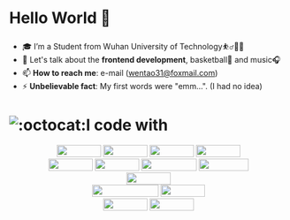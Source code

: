 

# Hello World 👋

- 🎓 I’m a Student from Wuhan University of Technology⛹️‍♂️🏃‍♂️
- 💬 Let's talk about the **frontend development**, basketball🏀 and music🎧
- 📫 **How to reach me**: e-mail (wentao31@foxmail.com) 
- ⚡ **Unbelievable fact**: My first words were "emm...". (I had no idea)

# ![:octocat:](https://cdn.jsdelivr.net/gh/Yolo-hwt/PicGo-res/images/github-profile/octocat.png)I code with

<div align=center>
<img src="https://img.shields.io/badge/vscode-black?logo=Visual Studio Code&logoColor=blue&style=flat"width=80 height=22></img>
<img src="https://img.shields.io/badge/IDEA-lightgray?logo=IntelliJ IDEA&logoColor=black&style=flat"width=80 height=22></img>
<img src="https://img.shields.io/badge/Chrome-black?logo=Google Chrome&logoColor=blue&style=flat"width=80 height=22></img>
<img src="https://img.shields.io/badge/Github-white?logo=Github&logoColor=black&style=flat"width=80 height=22></img>
</div>
<div align=center>
<img src="https://img.shields.io/badge/HTML5-red?logo=HTML5&logoColor=white&style=flat"width=80 height=22></img>
<img src="https://img.shields.io/badge/CSS3-blue?logo=CSS3&logoColor=white&style=flat"width=80 height=22></img>
<img src="https://img.shields.io/badge/JavaScript-yellow?logo=JavaScript&logoColor=white&style=flat"width=100 height=22></img>
<img src="https://img.shields.io/badge/Node.js-black?logo=Node.js&logoColor=green&style=flat"width=90 height=22></img>
</div>

<div align=center>
<img src="https://img.shields.io/badge/Vue.js-black?logo=Vue.js&logoColor=green&style=flat"width=80 height=22></img>
</div>

<div align=center>
<img src="https://img.shields.io/badge/Webpack-blue?logo=Webpack&logoColor=lightblue&style=flat"width=120 height=22></img>
<img src="https://img.shields.io/badge/Git-black?logo=Git&logoColor=red&style=flat"width=80 height=22></img>
</div>

<div align=center>
<img src="https://img.shields.io/badge/D3.js-black?logo=D3.js&logoColor=orange&style=flat"width=80 height=22></img>
<img src="https://img.shields.io/badge/Echarts-black?logo=Apache ECharts&logoColor=blue&style=flat"width=80 height=22></img>
</div>

